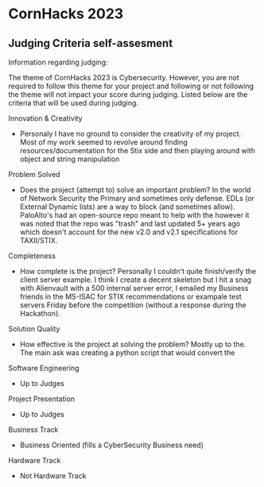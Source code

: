 # CornHacks 2023
## Judging Criteria self-assesment
Information regarding judging:

The theme of CornHacks 2023 is Cybersecurity. However, you are not required to follow this theme for your project and following or not following the theme will not impact your score during judging. Listed below are the criteria that will be used during judging.

Innovation & Creativity
- Personaly I have no ground to consider the creativity of my project. Most of my work seemed to revolve around finding resources/documentation for the Stix side and then playing around with object and string manipulation

Problem Solved
- Does the project (attempt to) solve an important problem?
In the world of Network Security the Primary and sometimes only defense. EDLs (or External Dynamic lists) are a way to block (and sometimes allow). PaloAlto's had an open-source repo meant to help with the however it was noted that the repo was "trash" and last updated 5+ years ago which doesn't account for the new v2.0 and v2.1 specifications for TAXII/STIX.

Completeness
- How complete is the project?
Personally I couldn't quite finish/verify the client server example. I think I create a decent skeleton but I hit a snag with Alienvault with a 500 internal server error, I emailed my Business friends in the MS-ISAC for STIX recommendations or exampale test servers Friday before the competition (without a response during the Hackathon).

Solution Quality
- How effective is the project at solving the problem?
    Mostly up to the. The main ask was creating a python script that would convert the

Software Engineering
- Up to Judges

Project Presentation
- Up to Judges

Business Track
- Business Oriented (fills a CyberSecurity Business need)

Hardware Track
- Not Hardware Track